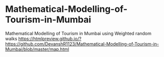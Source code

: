 # Mathematical-Modelling-of-Tourism-in-Mumbai
Mathematical Modelling of Tourism in Mumbai using Weighted random walks
https://htmlpreview.github.io/?https://github.com/DevanshR1123/Mathematical-Modelling-of-Tourism-in-Mumbai/blob/master/map.html
